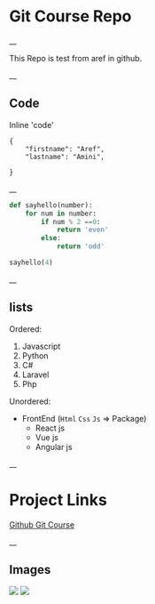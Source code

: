 # Git Course Repo

__

<p> This Repo is test from aref in github. </p>

__

## Code

Inline 'code'

```
{
    "firstname": "Aref",
    "lastname": "Amini",

}

```
__

```python
def sayhello(number):
    for num in number:
        if num % 2 ==0:
            return 'even'
        else:
            return 'odd'

sayhello(4)            

```

__

## lists

Ordered:

1. Javascript
2. Python
3. C#
4. Laravel
5. Php

Unordered:

- FrontEnd (`Html` `Css` `Js` => Package)
  - React js
  - Vue js
  - Angular js

__

# Project Links

[Github Git Course](https://github.com/Aref-af19/git-test/blob/master/test.py)

__

## Images

![](https://octodex.github.com/images/minion.png)
![](https://octodex.github.com/images/dojocat.jpg)




